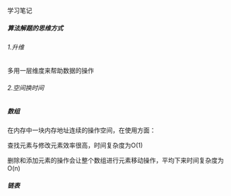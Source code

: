 学习笔记

##### 算法解题的思维方式

######  1.升维

   多用一层维度来帮助数据的操作

######  2.空间换时间

##### 数组

在内存中一块内存地址连续的操作空间，在使用方面：

查找元素与修改元素效率很高，时间复杂度为O(1)

删除和添加元素的操作会让整个数组进行元素移动操作，平均下来时间复杂度为 O(n)



##### 链表